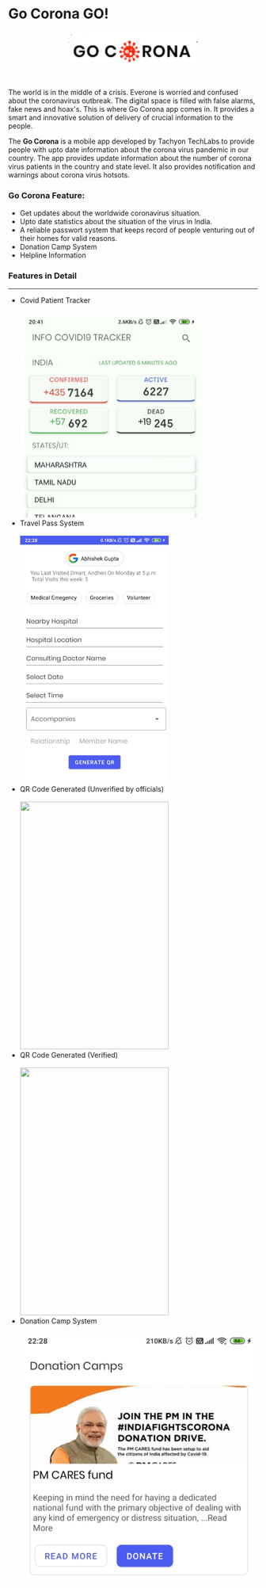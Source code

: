 # Go Corona GO!
<h4 align="center">
    <a href="https://github.com/Omkar17dalvi/Example">
        <img src="https://github.com/Omkar17dalvi/Example/blob/master/images/gocorona.png" alt="corona-cli" />
    </a>
    <br>
    <br>



</h4>

The world is in the middle of a crisis. Everone is worried and confused about the coronavirus outbreak. The digital space is filled with false alarms, fake news and hoax's. This is where Go Corona app comes in. It provides a smart and innovative solution of delivery of crucial information to the people.  

The **Go Corona** is a mobile app developed by Tachyon TechLabs to provide people with upto date information about the corona virus pandemic in our country. The app provides update information about the number of corona virus patients in the country and state level. It also provides notification and warnings about corona virus hotsots.  


### Go Corona Feature: 
<ul>
	<li>Get updates about the worldwide coronavirus situation.</li>
	<li>Upto date statistics about the situation of the virus in India.</li>
	<li>A reliable passwort system that keeps record of people venturing out of their homes for valid reasons.</li>
	<li>Donation Camp System</li>
	<li>Helpline Information</li>

</ul>

<h3>Features in Detail</h3>
<hr>

<ul>
<li>Covid Patient Tracker</li>
<br>
<img src="https://github.com/Omkar17dalvi/Example/blob/master/images/tracker.png" class="center">
<br>
<li>Travel Pass System</li>
<br>
<img src="https://github.com/Omkar17dalvi/Example/blob/master/images/pass.png" class="center" width="300" height="500">
<li>QR Code Generated (Unverified by officials)</li>
<br>
<img src="https://github.com/pranjalpc99/GoCorona/blob/master/images/WhatsApp%20Image%202020-04-11%20at%2000.54.15.jpeg" class="center" width="300" height="500">
<li>QR Code Generated (Verified)</li>
<br>
<img src="https://github.com/pranjalpc99/GoCorona/blob/master/images/WhatsApp%20Image%202020-04-11%20at%2000.54.08.jpeg" class="center" width="300" height="500">
<li>Donation Camp System</li>
<br>
<img src="https://github.com/Omkar17dalvi/Example/blob/master/images/dono.png" class="center">

</ul>

